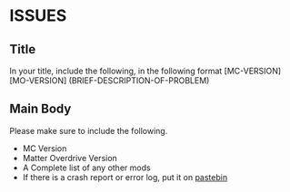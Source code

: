 # ISSUES
## Title
In your title, include the following, in the following format
[MC-VERSION] [MO-VERSION] (BRIEF-DESCRIPTION-OF-PROBLEM)
## Main Body
Please make sure to include the following.
- MC Version
- Matter Overdrive Version
- A Complete list of any other mods
- If there is a crash report or error log, put it on [pastebin](https://pastebin.com)
